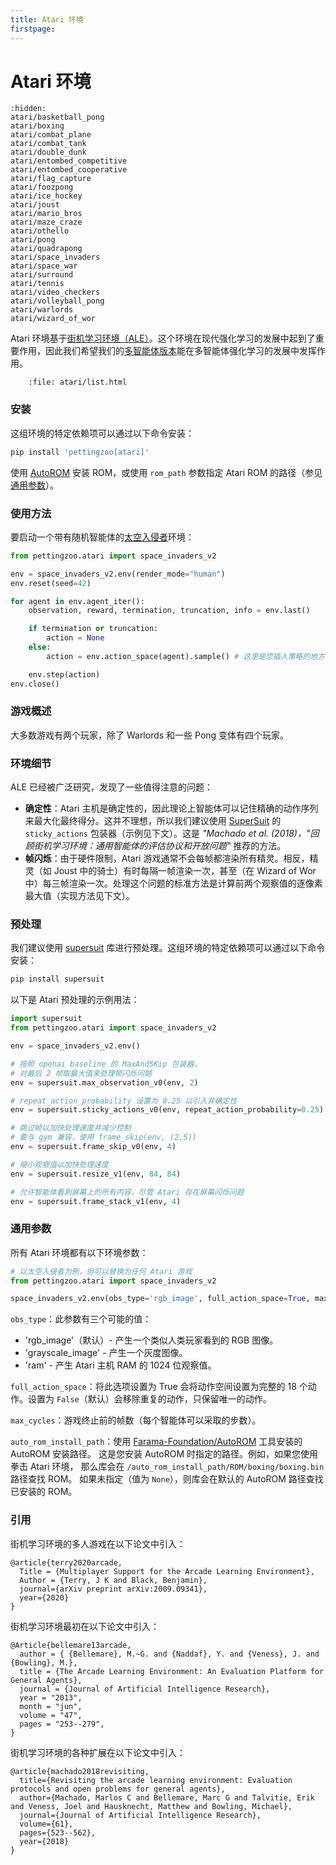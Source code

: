```yaml
---
title: Atari 环境
firstpage:
---
```


# Atari 环境

```{toctree}
:hidden:
atari/basketball_pong
atari/boxing
atari/combat_plane
atari/combat_tank
atari/double_dunk
atari/entombed_competitive
atari/entombed_cooperative
atari/flag_capture
atari/foozpong
atari/ice_hockey
atari/joust
atari/mario_bros
atari/maze_craze
atari/othello
atari/pong
atari/quadrapong
atari/space_invaders
atari/space_war
atari/surround
atari/tennis
atari/video_checkers
atari/volleyball_pong
atari/warlords
atari/wizard_of_wor
```

Atari 环境基于[街机学习环境（ALE）](https://github.com/mgbellemare/Arcade-Learning-Environment)。这个环境在现代强化学习的发展中起到了重要作用，因此我们希望我们的[多智能体版本](https://github.com/Farama-Foundation/Multi-Agent-ALE)能在多智能体强化学习的发展中发挥作用。

```{raw} html
    :file: atari/list.html
```

### 安装

这组环境的特定依赖项可以通过以下命令安装：

````bash
pip install 'pettingzoo[atari]'
````

使用 [AutoROM](https://github.com/Farama-Foundation/AutoROM) 安装 ROM，或使用 `rom_path` 参数指定 Atari ROM 的路径（参见[通用参数](#common-parameters)）。

### 使用方法

要启动一个带有随机智能体的[太空入侵者](/environments/atari/space_invaders/)环境：
```python
from pettingzoo.atari import space_invaders_v2

env = space_invaders_v2.env(render_mode="human")
env.reset(seed=42)

for agent in env.agent_iter():
    observation, reward, termination, truncation, info = env.last()

    if termination or truncation:
        action = None
    else:
        action = env.action_space(agent).sample() # 这里是您插入策略的地方

    env.step(action)
env.close()
```

### 游戏概述

大多数游戏有两个玩家，除了 Warlords 和一些 Pong 变体有四个玩家。

### 环境细节

ALE 已经被广泛研究，发现了一些值得注意的问题：

* **确定性**：Atari 主机是确定性的，因此理论上智能体可以记住精确的动作序列来最大化最终得分。这并不理想，所以我们建议使用 [SuperSuit](https://github.com/Farama-Foundation/SuperSuit) 的 `sticky_actions` 包装器（示例见下文）。这是 *"Machado et al. (2018)，"回顾街机学习环境：通用智能体的评估协议和开放问题"* 推荐的方法。
* **帧闪烁**：由于硬件限制，Atari 游戏通常不会每帧都渲染所有精灵。相反，精灵（如 Joust 中的骑士）有时每隔一帧渲染一次，甚至（在 Wizard of Wor 中）每三帧渲染一次。处理这个问题的标准方法是计算前两个观察值的逐像素最大值（实现方法见下文）。

### 预处理

我们建议使用 [supersuit](https://github.com/Farama-Foundation/SuperSuit) 库进行预处理。这组环境的特定依赖项可以通过以下命令安装：

````bash
pip install supersuit
````

以下是 Atari 预处理的示例用法：

```python
import supersuit
from pettingzoo.atari import space_invaders_v2

env = space_invaders_v2.env()

# 按照 openai baseline 的 MaxAndSKip 包装器，
# 对最后 2 帧取最大值来处理帧闪烁问题
env = supersuit.max_observation_v0(env, 2)

# repeat_action_probability 设置为 0.25 以引入非确定性
env = supersuit.sticky_actions_v0(env, repeat_action_probability=0.25)

# 跳过帧以加快处理速度并减少控制
# 要与 gym 兼容，使用 frame_skip(env, (2,5))
env = supersuit.frame_skip_v0(env, 4)

# 缩小观察值以加快处理速度
env = supersuit.resize_v1(env, 84, 84)

# 允许智能体看到屏幕上的所有内容，尽管 Atari 存在屏幕闪烁问题
env = supersuit.frame_stack_v1(env, 4)
```

### 通用参数

所有 Atari 环境都有以下环境参数：

```python
# 以太空入侵者为例，但可以替换为任何 Atari 游戏
from pettingzoo.atari import space_invaders_v2

space_invaders_v2.env(obs_type='rgb_image', full_action_space=True, max_cycles=100000, auto_rom_install_path=None)
```

`obs_type`：此参数有三个可能的值：

* 'rgb_image'（默认）- 产生一个类似人类玩家看到的 RGB 图像。
* 'grayscale_image' - 产生一个灰度图像。
* 'ram' - 产生 Atari 主机 RAM 的 1024 位观察值。

`full_action_space`：将此选项设置为 True 会将动作空间设置为完整的 18 个动作。设置为 `False`（默认）会移除重复的动作，只保留唯一的动作。

`max_cycles`：游戏终止前的帧数（每个智能体可以采取的步数）。

`auto_rom_install_path`：使用 [Farama-Foundation/AutoROM](https://github.com/Farama-Foundation/AutoROM) 工具安装的 AutoROM 安装路径。
这是您安装 AutoROM 时指定的路径。例如，如果您使用拳击 Atari 环境，
那么库会在 `/auto_rom_install_path/ROM/boxing/boxing.bin` 路径查找 ROM。
如果未指定（值为 `None`），则库会在默认的 AutoROM 路径查找已安装的 ROM。

### 引用

街机学习环境的多人游戏在以下论文中引入：

```
@article{terry2020arcade,
  Title = {Multiplayer Support for the Arcade Learning Environment},
  Author = {Terry, J K and Black, Benjamin},
  journal={arXiv preprint arXiv:2009.09341},
  year={2020}
}
```

街机学习环境最初在以下论文中引入：

```
@Article{bellemare13arcade,
  author = { {Bellemare}, M.~G. and {Naddaf}, Y. and {Veness}, J. and {Bowling}, M.},
  title = {The Arcade Learning Environment: An Evaluation Platform for General Agents},
  journal = {Journal of Artificial Intelligence Research},
  year = "2013",
  month = "jun",
  volume = "47",
  pages = "253--279",
}
```

街机学习环境的各种扩展在以下论文中引入：

```
@article{machado2018revisiting,
  title={Revisiting the arcade learning environment: Evaluation protocols and open problems for general agents},
  author={Machado, Marlos C and Bellemare, Marc G and Talvitie, Erik and Veness, Joel and Hausknecht, Matthew and Bowling, Michael},
  journal={Journal of Artificial Intelligence Research},
  volume={61},
  pages={523--562},
  year={2018}
}
